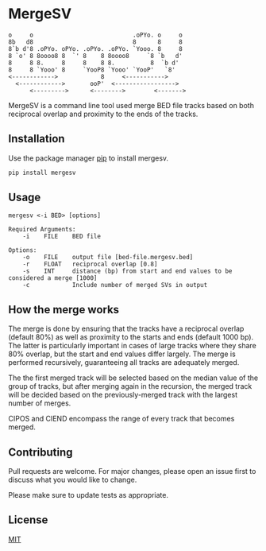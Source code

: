 # MergeSV
```
o     o                            .oPYo. o     o 
8b   d8                            8      8     8 
8`b d'8 .oPYo. oPYo. .oPYo. .oPYo. `Yooo. 8     8 
8 `o' 8 8oooo8 8  `' 8    8 8oooo8     `8 `b   d' 
8     8 8.     8     8    8 8.          8  `b d'  
8     8 `Yooo' 8     `YooP8 `Yooo' `YooP'   `8'   
<------------>            8     <----------->     
  <------------>       ooP'  <----------------->  
      <--------->      <-------->        <------->
```

MergeSV is a command line tool used merge BED file tracks based on both reciprocal overlap and proximity to the ends of the tracks. 

## Installation

Use the package manager [pip](https://pip.pypa.io/en/stable/) to install mergesv.

```bash
pip install mergesv
```

## Usage

```
mergesv <-i BED> [options]

Required Arguments:
	-i    FILE    BED file

Options:
	-o    FILE    output file [bed-file.mergesv.bed]
	-r    FLOAT   reciprocal overlap [0.8]
	-s    INT     distance (bp) from start and end values to be considered a merge [1000]
	-c            Include number of merged SVs in output
```

## How the merge works
The merge is done by ensuring that the tracks have a reciprocal overlap (default 80%) as well as proximity to the starts and ends (default 1000 bp). The latter is particularly important in cases of large tracks where they share 80% overlap, but the start and end values differ largely. The merge is performed recursively, guaranteeing all tracks are adequately merged.

The the first merged track will be selected based on the median value of the group of tracks, but after merging again in the recursion, the merged track will be decided based on the previously-merged track with the largest number of merges.

CIPOS and CIEND encompass the range of every track that becomes merged.

## Contributing
Pull requests are welcome. For major changes, please open an issue first to discuss what you would like to change.

Please make sure to update tests as appropriate.

## License
[MIT](https://choosealicense.com/licenses/mit/)

